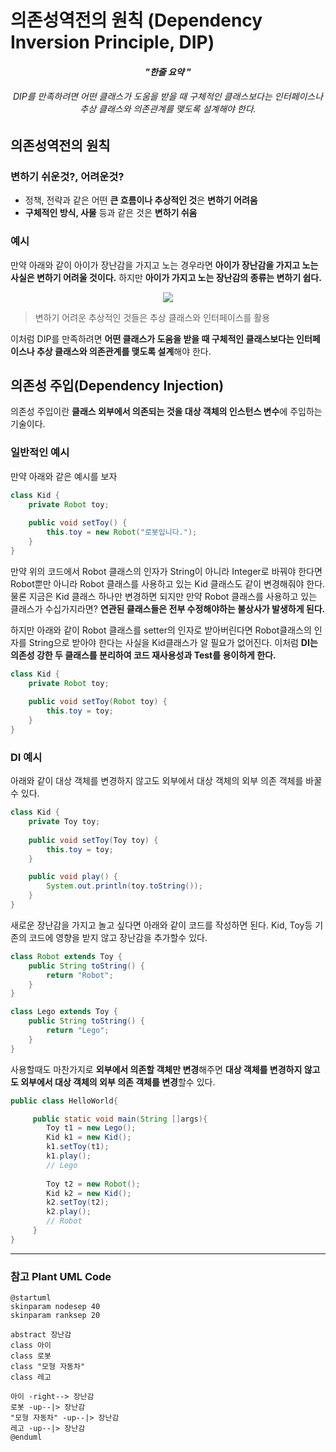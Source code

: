 
# 의존성역전의 원칙 (Dependency Inversion Principle, DIP)

<h4 align="center"><I>"한줄 요약 "</I></h4>
<h6 align="center">DIP를 만족하려면 어떤 클래스가 도움을 받을 때 구체적인 클래스보다는 인터페이스나 추상 클래스와 의존관계를 맺도록 설계해야 한다.</h6>

## 의존성역전의 원칙

  ### 변하기 쉬운것?, 어려운것?
  * 정책, 전략과 같은 어떤 **큰 흐름이나 추상적인 것**은 **변하기 어려움**
  * **구체적인 방식, 사물** 등과 같은 것은 **변하기 쉬움**

  ### 예시
  만약 아래와 같이 아이가 장난감을 가지고 노는 경우라면 **아이가 장난감을 가지고 노는 사실은 변하기 어려울 것이다.** 하지만 **아이가 가지고 노는 장난감의 종류는 변하기 쉽다.**
  <p align="center">
    <img src="http://www.plantuml.com/plantuml/png/SoWkIImgAStDuIhEpimhI2nAp5N8oqz9BKujK30nG18iIipB1WaQ6N1n9IOLbnGb9fSel9ctz7NJd5SR9d0bvoGM5okycThoPkuMAEVrmZcljxH3EKglLwruEsCgKCU4r_qptsnOeGHJjQ3ZrUO5N5mGhGgwHPdf6IMwkdP8PaCCKj0jBT3LhK6Mm3GKYoA81LWa75BpKe0U1m00" />
  </p>

> 변하기 어려운 추상적인 것들은 추상 클래스와 인터페이스를 활용

이처럼 DIP를 만족하려면 **어떤 클래스가 도움을 받을 때 구체적인 클래스보다는 인터페이스나 추상 클래스와 의존관계를 맺도록 설계**해야 한다. 

## 의존성 주입(Dependency Injection)
의존성 주입이란 **클래스 외부에서 의존되는 것을 대상 객체의 인스턴스 변수**에 주입하는 기술이다.


### 일반적인 예시
만약 아래와 같은 예시를 보자
```java
class Kid {
	private Robot toy;
	
	public void setToy() {
		this.toy = new Robot("로봇입니다.");
	}
}
```
만약 위의 코드에서 Robot 클래스의 인자가 String이 아니라 Integer로 바꿔야 한다면 Robot뿐만 아니라 Robot 클래스를 사용하고 있는 Kid 클래스도 같이 변경해줘야 한다.  물론 지금은 Kid 클래스 하나만 변경하면 되지만 만약 Robot 클래스를 사용하고 있는 클래스가 수십가지라면? **연관된 클래스들은 전부 수정해야하는 불상사가 발생하게 된다.**

하지만 아래와 같이 Robot 클래스를 setter의 인자로 받아버린다면 Robot클래스의 인자를 String으로 받아야 한다는 사실을 Kid클래스가 알 필요가 없어진다. 이처럼 **DI는 의존성 강한 두 클래스를 분리하여 코드 재사용성과 Test를 용이하게 한다.**

```java
class Kid {
	private Robot toy;
	
	public void setToy(Robot toy) {
		this.toy = toy;
	}
}
```
### DI 예시
아래와 같이 대상 객체를 변경하지 않고도 외부에서 대상 객체의 외부 의존 객체를 바꿀수 있다.
```java
class Kid {
	private Toy toy;
	
	public void setToy(Toy toy) {
		this.toy = toy;
	}

	public void play() {
		System.out.println(toy.toString());
	}
}
```
새로운 장난감을 가지고 놀고 싶다면 아래와 같이 코드를 작성하면 된다. Kid, Toy등 기존의 코드에 영향을 받지 않고 장난감을 추가할수 있다.
```java
class Robot extends Toy {
    public String toString() {
        return "Robot";
    }
}

class Lego extends Toy {
    public String toString() {
        return "Lego";
    }
}
```

사용할때도 마찬가지로  **외부에서 의존할 객체만 변경**해주면 **대상 객체를 변경하지 않고도 외부에서 대상 객체의 외부 의존 객체를 변경**할수 있다.
```java
public class HelloWorld{

     public static void main(String []args){
        Toy t1 = new Lego();
        Kid k1 = new Kid();
        k1.setToy(t1);
        k1.play();
        // Lego
        
        Toy t2 = new Robot();
        Kid k2 = new Kid();
        k2.setToy(t2);
        k2.play();
        // Robot
     }
}
```

---

### 참고 Plant UML Code

```
@startuml
skinparam nodesep 40
skinparam ranksep 20

abstract 장난감
class 아이
class 로봇
class "모형 자동차"
class 레고

아이 -right--> 장난감
로봇 -up--|> 장난감
"모형 자동차" -up--|> 장난감
레고 -up--|> 장난감
@enduml
```

